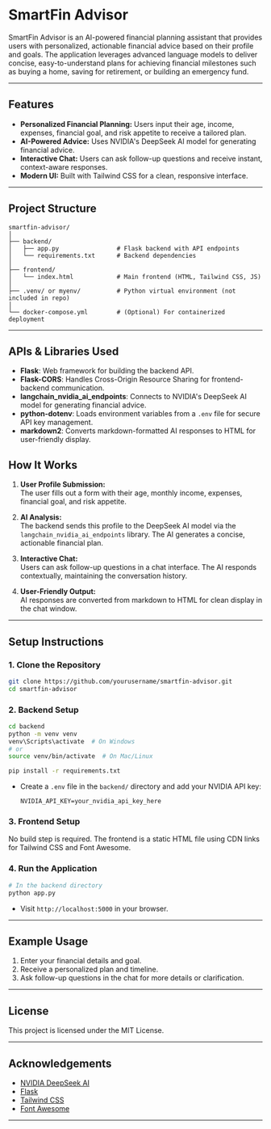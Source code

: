 # SmartFin Advisor

SmartFin Advisor is an AI-powered financial planning assistant that provides users with personalized, actionable financial advice based on their profile and goals. The application leverages advanced language models to deliver concise, easy-to-understand plans for achieving financial milestones such as buying a home, saving for retirement, or building an emergency fund.

---

## Features

- **Personalized Financial Planning:** Users input their age, income, expenses, financial goal, and risk appetite to receive a tailored plan.
- **AI-Powered Advice:** Uses NVIDIA's DeepSeek AI model for generating financial advice.
- **Interactive Chat:** Users can ask follow-up questions and receive instant, context-aware responses.
- **Modern UI:** Built with Tailwind CSS for a clean, responsive interface.

---

## Project Structure

```
smartfin-advisor/
│
├── backend/
│   ├── app.py                # Flask backend with API endpoints
│   └── requirements.txt      # Backend dependencies
│
├── frontend/
│   └── index.html            # Main frontend (HTML, Tailwind CSS, JS)
│
├── .venv/ or myenv/          # Python virtual environment (not included in repo)
│
└── docker-compose.yml        # (Optional) For containerized deployment
```

---

## APIs & Libraries Used



- **Flask**: Web framework for building the backend API.
- **Flask-CORS**: Handles Cross-Origin Resource Sharing for frontend-backend communication.
- **langchain_nvidia_ai_endpoints**: Connects to NVIDIA's DeepSeek AI model for generating financial advice.
- **python-dotenv**: Loads environment variables from a `.env` file for secure API key management.
- **markdown2**: Converts markdown-formatted AI responses to HTML for user-friendly display.


## How It Works

1. **User Profile Submission:**  
   The user fills out a form with their age, monthly income, expenses, financial goal, and risk appetite.

2. **AI Analysis:**  
   The backend sends this profile to the DeepSeek AI model via the `langchain_nvidia_ai_endpoints` library. The AI generates a concise, actionable financial plan.

3. **Interactive Chat:**  
   Users can ask follow-up questions in a chat interface. The AI responds contextually, maintaining the conversation history.

4. **User-Friendly Output:**  
   AI responses are converted from markdown to HTML for clean display in the chat window.

---

## Setup Instructions

### 1. Clone the Repository

```bash
git clone https://github.com/yourusername/smartfin-advisor.git
cd smartfin-advisor
```

### 2. Backend Setup

```bash
cd backend
python -m venv venv
venv\Scripts\activate  # On Windows
# or
source venv/bin/activate  # On Mac/Linux

pip install -r requirements.txt
```

- Create a `.env` file in the `backend/` directory and add your NVIDIA API key:
  ```
  NVIDIA_API_KEY=your_nvidia_api_key_here
  ```

### 3. Frontend Setup

No build step is required. The frontend is a static HTML file using CDN links for Tailwind CSS and Font Awesome.

### 4. Run the Application

```bash
# In the backend directory
python app.py
```

- Visit `http://localhost:5000` in your browser.

---

## Example Usage

1. Enter your financial details and goal.
2. Receive a personalized plan and timeline.
3. Ask follow-up questions in the chat for more details or clarification.

---

## License

This project is licensed under the MIT License.

---

## Acknowledgements

- [NVIDIA DeepSeek AI](https://catalog.ngc.nvidia.com/orgs/nvidia/teams/deepseek/models/deepseek-r1)
- [Flask](https://flask.palletsprojects.com/)
- [Tailwind CSS](https://tailwindcss.com/)
- [Font Awesome](https://fontawesome.com/)

---

